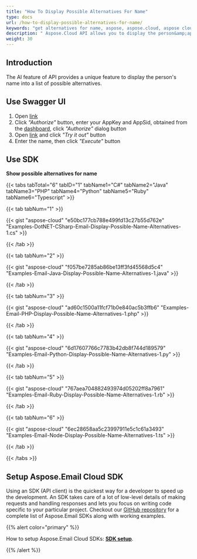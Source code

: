 ```yaml
---
title: "How To Display Possible Alternatives For Name"
type: docs
url: /how-to-display-possible-alternatives-for-name/
keywords: "get alternatives for name, aspose, aspose.cloud, aspose cloud, "
description: " Aspose.Cloud API allows you to display the person&amp;apos;s name into a list of possible alternatives using Name API (Artificial Intelligence feature)."
weight: 30
---
```


## **Introduction**
The AI feature of API provides a unique feature to display the person's name into a list of possible alternatives.
## **Use Swagger UI**
1. Open [link](https://apireference.aspose.cloud/email/)
1. Click *"Authorize"* button, enter your AppKey and AppSid, obtained from the [dashboard](https://dashboard.aspose.cloud/), click *"Authorize"* dialog button
1. Open [link](https://apireference.aspose.cloud/email/#/AiName/AiNameExpand) and click *"Try it out"* button
1. Enter the name, then click *"Execute"* button
## **Use SDK**
**Show possible alternatives for name**

{{< tabs tabTotal="6" tabID="1" tabName1="C#" tabName2="Java" tabName3="PHP" tabName4="Python" tabName5="Ruby" tabName6="Typescript" >}}

{{< tab tabNum="1" >}}

{{< gist "aspose-cloud" "e50bc177cb788e499fd13c27b55d762e" "Examples-DotNET-CSharp-Email-Display-Possible-Name-Alternatives-1.cs" >}}

{{< /tab >}}

{{< tab tabNum="2" >}}

{{< gist "aspose-cloud" "f057be7285ab86be13ff3fd45568d5c4" "Examples-Email-Java-Display-Possible-Name-Alternatives-1.java" >}}

{{< /tab >}}

{{< tab tabNum="3" >}}

{{< gist "aspose-cloud" "ad60c1500a11fcf71b0e840ac5b3ffb6" "Examples-Email-PHP-Display-Possible-Name-Alternatives-1.php" >}}

{{< /tab >}}

{{< tab tabNum="4" >}}

{{< gist "aspose-cloud" "6d17607766c7783b42db8f744d189579" "Examples-Email-Python-Display-Possible-Name-Alternatives-1.py" >}}

{{< /tab >}}

{{< tab tabNum="5" >}}

{{< gist "aspose-cloud" "767aea704882493974d05202ff8a7961" "Examples-Email-Ruby-Display-Possible-Name-Alternatives-1.rb" >}}

{{< /tab >}}

{{< tab tabNum="6" >}}

{{< gist "aspose-cloud" "6ec28658aa5c23997911e5c1c61a3493" "Examples-Email-Node-Display-Possible-Name-Alternatives-1.ts" >}}

{{< /tab >}}

{{< /tabs >}}
## **Setup Aspose.Email Cloud SDK**
Using an SDK (API client) is the quickest way for a developer to speed up the development. An SDK takes care of a lot of low-level details of making requests and handling responses and lets you focus on writing code specific to your particular project. Checkout our [GitHub repository](https://github.com/aspose-email-cloud) for a complete list of Aspose.Email SDKs along with working examples.

{{% alert color="primary" %}} 

How to setup Aspose.Email Cloud SDKs: [**SDK setup**](/sdk-setup/).

{{% /alert %}}
